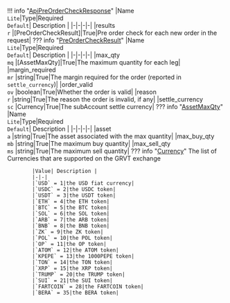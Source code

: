 !!! info "[ApiPreOrderCheckResponse](/../../schemas/api_pre_order_check_response)"
    |Name<br>`Lite`|Type|Required<br>`Default`| Description |
    |-|-|-|-|
    |results<br>`r` |[PreOrderCheckResult]|True|Pre order check for each new order in the request|
    ??? info "[PreOrderCheckResult](/../../schemas/pre_order_check_result)"
        |Name<br>`Lite`|Type|Required<br>`Default`| Description |
        |-|-|-|-|
        |max_qty<br>`mq` |[AssetMaxQty]|True|The maximum quantity for each leg|
        |margin_required<br>`mr` |string|True|The margin required for the order (reported in `settle_currency`)|
        |order_valid<br>`ov` |boolean|True|Whether the order is valid|
        |reason<br>`r` |string|True|The reason the order is invalid, if any|
        |settle_currency<br>`sc` |Currency|True|The subAccount settle currency|
        ??? info "[AssetMaxQty](/../../schemas/asset_max_qty)"
            |Name<br>`Lite`|Type|Required<br>`Default`| Description |
            |-|-|-|-|
            |asset<br>`a` |string|True|The asset associated with the max quantity|
            |max_buy_qty<br>`mb` |string|True|The maximum buy quantity|
            |max_sell_qty<br>`ms` |string|True|The maximum sell quantity|
        ??? info "[Currency](/../../schemas/currency)"
            The list of Currencies that are supported on the GRVT exchange<br>

            |Value| Description |
            |-|-|
            |`USD` = 1|the USD fiat currency|
            |`USDC` = 2|the USDC token|
            |`USDT` = 3|the USDT token|
            |`ETH` = 4|the ETH token|
            |`BTC` = 5|the BTC token|
            |`SOL` = 6|the SOL token|
            |`ARB` = 7|the ARB token|
            |`BNB` = 8|the BNB token|
            |`ZK` = 9|the ZK token|
            |`POL` = 10|the POL token|
            |`OP` = 11|the OP token|
            |`ATOM` = 12|the ATOM token|
            |`KPEPE` = 13|the 1000PEPE token|
            |`TON` = 14|the TON token|
            |`XRP` = 15|the XRP token|
            |`TRUMP` = 20|the TRUMP token|
            |`SUI` = 21|the SUI token|
            |`FARTCOIN` = 28|the FARTCOIN token|
            |`BERA` = 35|the BERA token|

